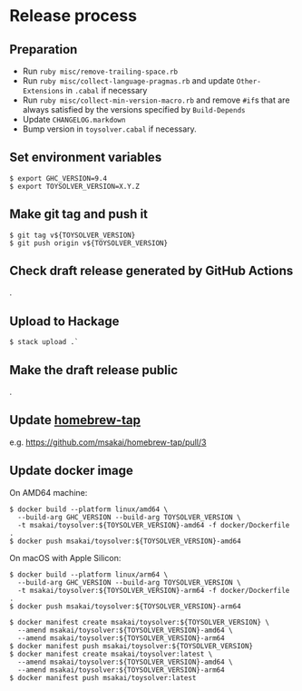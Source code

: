 # Release process

## Preparation

* Run `ruby misc/remove-trailing-space.rb`
* Run `ruby misc/collect-language-pragmas.rb` and update `Other-Extensions` in `.cabal` if necessary
* Run `ruby misc/collect-min-version-macro.rb` and remove `#if`s that are always satisfied by the versions specified by `Build-Depends`
* Update `CHANGELOG.markdown`
* Bump version in `toysolver.cabal` if necessary.

## Set environment variables

```shell-session
$ export GHC_VERSION=9.4
$ export TOYSOLVER_VERSION=X.Y.Z
```

## Make git tag and push it

```shell-session
$ git tag v${TOYSOLVER_VERSION}
$ git push origin v${TOYSOLVER_VERSION}
```

## Check draft release generated by GitHub Actions

.

## Upload to Hackage

```shell-session
$ stack upload .`
```

## Make the draft release public

.

## Update [homebrew-tap](https://github.com/msakai/homebrew-tap)

e.g. https://github.com/msakai/homebrew-tap/pull/3

## Update docker image

On AMD64 machine:

```shell-session
$ docker build --platform linux/amd64 \
  --build-arg GHC_VERSION --build-arg TOYSOLVER_VERSION \
  -t msakai/toysolver:${TOYSOLVER_VERSION}-amd64 -f docker/Dockerfile .
$ docker push msakai/toysolver:${TOYSOLVER_VERSION}-amd64
```

On macOS with Apple Silicon:

```shell-session
$ docker build --platform linux/arm64 \
  --build-arg GHC_VERSION --build-arg TOYSOLVER_VERSION \
  -t msakai/toysolver:${TOYSOLVER_VERSION}-arm64 -f docker/Dockerfile .
$ docker push msakai/toysolver:${TOYSOLVER_VERSION}-arm64
```

```shell-session
$ docker manifest create msakai/toysolver:${TOYSOLVER_VERSION} \
  --amend msakai/toysolver:${TOYSOLVER_VERSION}-amd64 \
  --amend msakai/toysolver:${TOYSOLVER_VERSION}-arm64
$ docker manifest push msakai/toysolver:${TOYSOLVER_VERSION}
$ docker manifest create msakai/toysolver:latest \
  --amend msakai/toysolver:${TOYSOLVER_VERSION}-amd64 \
  --amend msakai/toysolver:${TOYSOLVER_VERSION}-arm64
$ docker manifest push msakai/toysolver:latest
```
